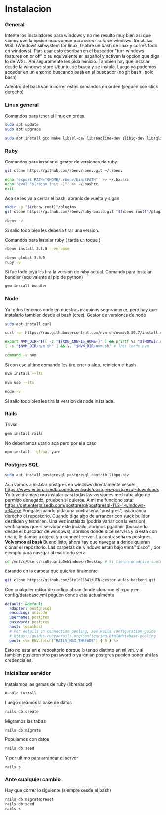 # Instalacion
### General
Intente los instaladores para windows y no me resulto muy bien asi que vamos con la opcion mas comun para correr rails en windows.
Se utiliza WSL (Windows subsystem for linux, te abre un bash de linux y corres todo en windows). Para usar esto escriban en el buscador "turn windows features on or off" o su equivalente en español y activen la opcion que diga lo de WSL. Ahi seguramente les pida reinicio.
Tambien hay que instalar desde la windows store Ubuntu, se busca y se instala.
Luego ya podemos acceder en un entorno buscando bash en el buscador (no git bash , solo bash)

Adentro del bash van a correr estos comandos en orden (peguen con click derecho)
### Linux general
Comandos para tener el linux en orden.
```bash
sudo apt update
sudo apt upgrade
```
```bash
sudo apt install gcc make libssl-dev libreadline-dev zlib1g-dev libsqlite3-dev libyaml-dev
```
### Ruby
Comandos para instalar el gestor de versiones de ruby
```bash
git clone https://github.com/rbenv/rbenv.git ~/.rbenv
```
```bash
echo 'export PATH="$HOME/.rbenv/bin:$PATH"' >> ~/.bashrc
echo 'eval "$(rbenv init -)"' >> ~/.bashrc
exit
```
Aca se les va a cerrar el bash, abranlo de vuelta y sigan.
```bash
mkdir -p "$(rbenv root)"/plugins
git clone https://github.com/rbenv/ruby-build.git "$(rbenv root)"/plugins/ruby-build
```
```bash
rbenv -v
```
Si salio todo bien les deberia tirar una version.

Comandos para instalar ruby ( tarda un toque )
```bash
rbenv install 3.3.0 --verbose
```
```bash
rbenv global 3.3.0
ruby -v
```
Si fue todo joya les tira la version de ruby actual.
Comando para instalar bundler (equivalente al pip de python)
```bash
gem install bundler
```




### Node
Ya todos tenemos node en nuestras maquinas seguramente, pero hay que instalarlo tambien desde el bash (creo).
Gestor de versiones de node
```bash
sudo apt install curl
```
```bash
curl -o- https://raw.githubusercontent.com/nvm-sh/nvm/v0.39.7/install.sh | bash
```
```bash
export NVM_DIR="$([ -z "${XDG_CONFIG_HOME-}" ] && printf %s "${HOME}/.nvm" || printf %s "${XDG_CONFIG_HOME}/nvm")"
[ -s "$NVM_DIR/nvm.sh" ] && \. "$NVM_DIR/nvm.sh" # This loads nvm
```
```bash
command -v nvm
```
Si con ese ultimo comando les tiro error o algo, reinicien el bash
```bash
nvm install --lts
```
```bash
nvm use --lts
```
```bash
node -v
```
Si salio todo bien les tira la version de node instalada.
### Rails
Trivial
```bash
gem install rails
```
No deberiamos usarlo aca pero por si a caso
```bash
npm install --global yarn
```
### Postgres SQL
```bash
sudo apt install postgresql postgresql-contrib libpq-dev
```
Aca vamos a instalar postgres en windows directamente desde: https://www.enterprisedb.com/downloads/postgres-postgresql-downloads
Yo tuve dramas para instalar casi todas las versiones me tiraba algo de permiso denegado, prueben si quieren.
A mi me funciono esta:
https://get.enterprisedb.com/postgresql/postgresql-11.2-1-windows-x64.exe
Pongale cuando pida una contraseña "postgres", asi arranca derecho el repositorio.
Cuando diga algo de arrancar con stack builder destilden y terminen.
Una vez instalado (podria variar con la version), verificamos que el servidor este inciado, abrimos pgadmin (buscando desde el buscador de windows), abrimos donde dice servers y si esta con una x, le damos a object y a connect server. La contraseña es postgres.
**Volvemos al bash**
Bueno listo, ahora hay que navegar a donde quieran clonar el repositorio.
Las carpetas de windows estan bajo /mnt/"disco" , por ejemplo para navegar al escritorio seria:
```bash
cd /mnt/c/Users/<suUsuarioDeWindows>/Desktop # Si tienen onedrive suele estar en usuario/Onedrive/...
```
Estando en la carpeta que quieran finalmente
```bash
git clone https://github.com/Style12341/UTN-gestor-aulas-backend.git
```
Con cualquier editor de codigo abran donde clonaron el repo y en config/database.yml peguen donde esta actualmente
```yml
default: &default
  adapter: postgresql
  encoding: unicode
  username: postgres
  password: postgres
  host: localhost
  # For details on connection pooling, see Rails configuration guide
  # https://guides.rubyonrails.org/configuring.html#database-pooling
  pool: <%= ENV.fetch("RAILS_MAX_THREADS") { 5 } %>
```
Esto no esta en el repositorio porque lo tengo distinto en mi vm, y si tambien pusieron otro password o ya tenian postgres pueden poner ahi las credenciales.
### Inicializar servidor
Instalamos las gemas de ruby (librerias xd)
```bash
bundle install
```
Luego creamos la base de datos
```bash
rails db:create
```
Migramos las tablas
```bash
rails db:migrate
```
Populamos con datos
```bash
rails db:seed
```
Y por ultimo para arrancar el server
```bash
rails s
```
### Ante cualquier cambio
Hay que correr lo siguiente (siempre desde el bash)
```bash
rails db:migrate:reset
rails db:seed
rails s
```


